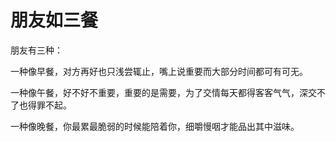 # 朋友如三餐

朋友有三种： 

一种像早餐，对方再好也只浅尝辄止，嘴上说重要而大部分时间都可有可无。 

一种像午餐，好不好不重要，重要的是需要，为了交情每天都得客客气气，深交不了也得罪不起。 

一种像晚餐，你最累最脆弱的时候能陪着你，细嚼慢咽才能品出其中滋味。